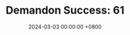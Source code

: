---
title: "Demandon Success: 61"
date: 2024-03-03 00:00:00 +0800
categories: [Blogging]
tag: [Blogging]
image: https://pbs.twimg.com/media/GHK0xMoXsAMRDQn?format=jpg&name=large
---
